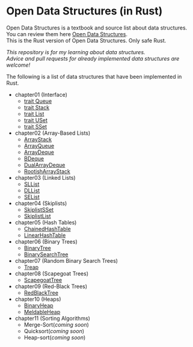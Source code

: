 # Open Data Structures (in Rust)

Open Data Structures is a textbook and source list about data structures. You can review them here [Open Data Structures](https://opendatastructures.org/).  
This is the Rust version of Open Data Structures. Only safe Rust.

*This repository is for my learning about data structures.  
Advice and pull requests for already implemented data structures are welcome!*

The following is a list of data structures that have been implemented in Rust.

* chapter01 (Interface)
    * [trait Queue](/chapter01/src/interface.rs#L1)
    * [trait Stack](/chapter01/src/interface.rs#L6)
    * [trait List](/chapter01/src/interface.rs#L11)
    * [trait USet](/chapter01/src/interface.rs#L19)
    * [trait SSet](/chapter01/src/interface.rs#L26)
* chapter02 (Array-Based Lists)
    * [ArrayStack](/chapter02/src/arraystack.rs)
    * [ArrayQueue](/chapter02/src/arrayqueue.rs)
    * [ArrayDeque](/chapter02/src/arraydeque.rs)
    * [BDeque](/chapter02/src/boundeddeque.rs)
    * [DualArrayDeque](/chapter02/src/dualarraydeque.rs)
    * [RootishArrayStack](/chapter02/src/rootisharraystack.rs)
* chapter03 (Linked Lists)
    * [SLList](/chapter03/src/sllist.rs)
    * [DLList](/chapter03/src/dllist.rs)
    * [SEList](/chapter03/src/selist.rs)
* chapter04 (Skiplists)
    * [SkiplistSSet](/chapter04/src/skiplistsset.rs)
    * [SkiplistList](/chapter04/src/skiplistlist.rs)
* chapter05 (Hash Tables)
    * [ChainedHashTable](/chapter05/src/chainedhashtable.rs)
    * [LinearHashTable](/chapter05/src/linearhashtable.rs)
* chapter06 (Binary Trees)
    * [BinaryTree](/chapter06/src/binarytree.rs)
    * [BinarySearchTree](/chapter06/src/binarysearchtree.rs)
* chapter07 (Random Binary Search Trees)
    * [Treap](/chapter07/src/treap.rs)
* chapter08 (Scapegoat Trees)
    * [ScapegoatTree](/chapter08/src/scapegoattree.rs)
* chapter09 (Red-Black Trees)
    * [RedBlackTree](/chapter09/src/redblacktree.rs)
* chapter10 (Heaps)
    * [BinaryHeap](/chapter10/src/binaryheap.rs)
    * [MeldableHeap](/chapter10/src/meldableheap.rs)
* chapter11 (Sorting Algorithms)
    * Merge-Sort(*coming soon*)
    * Quicksort(*coming soon*)
    * Heap-sort(*coming soon*)
    